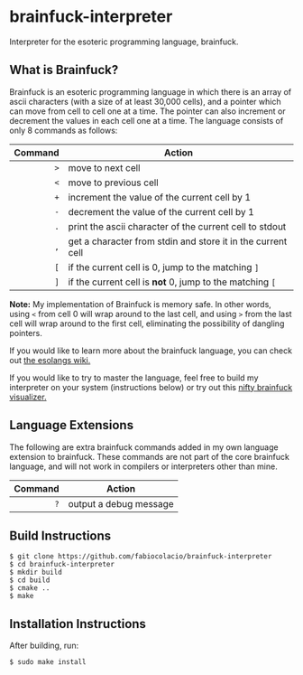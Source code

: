 # brainfuck-interpreter

Interpreter for the esoteric programming language, brainfuck.

## What is Brainfuck?

Brainfuck is an esoteric programming language in which there is an array of ascii
characters (with a size of at least 30,000 cells), and a pointer which can move
from cell to cell one at a time. The pointer can also increment or decrement the values in each cell
one at a time. The language consists of only 8 commands as follows:

Command | Action
-------:|---
``>``   | move to next cell
``<``   | move to previous cell
``+``   | increment the value of the current cell by 1
``-``   | decrement the value of the current cell by 1
``.``   | print the ascii character of the current cell to stdout
``,``   | get a character from stdin and store it in the current cell
``[``   | if the current cell is 0, jump to the matching ``]``
``]``   | if the current cell is **not** 0, jump to the matching ``[``

**Note:**
My implementation of Brainfuck is memory safe.
In other words, using ``<`` from cell 0 will wrap around to the
last cell, and using ``>`` from the last cell will wrap around to
the first cell, eliminating the possibility of dangling pointers.

If you would like to learn more about the brainfuck language,
you can check out [the esolangs wiki.](http://esolangs.org/wiki/brainfuck)

If you would like to try to master the language, feel free to build my interpreter on
your system (instructions below)
or try out this [nifty brainfuck visualizer.](http://fatiherikli.github.io/brainfuck-visualizer/)

## Language Extensions

The following are extra brainfuck commands added in my own language extension
to brainfuck. These commands are not part of the core brainfuck language, and
will not work in compilers or interpreters other than mine.

Command | Action
-------:|---
``?``   | output a debug message

## Build Instructions

```
$ git clone https://github.com/fabiocolacio/brainfuck-interpreter
$ cd brainfuck-interpreter
$ mkdir build
$ cd build
$ cmake ..
$ make
```

## Installation Instructions

After building, run:

```
$ sudo make install
```
